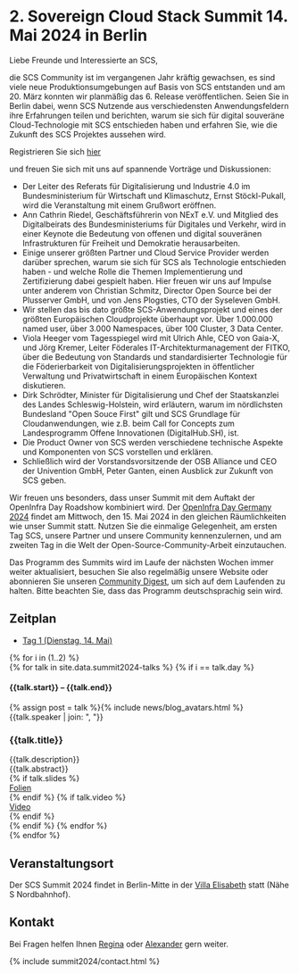 # 2. Sovereign Cloud Stack Summit 14. Mai 2024 in Berlin


Liebe Freunde und Interessierte an SCS,

die SCS Community ist im vergangenen Jahr kräftig gewachsen, es sind viele neue Produktionsumgebungen auf Basis von SCS entstanden und am 20. März konnten wir planmäßig das 6. Release veröffentlichen.
Seien Sie in Berlin dabei, wenn SCS Nutzende aus verschiedensten Anwendungsfeldern ihre Erfahrungen teilen und berichten, warum sie sich für digital souveräne Cloud-Technologie mit SCS entschieden haben und erfahren Sie, wie die Zukunft des SCS Projektes aussehen wird.

Registrieren Sie sich [hier](https://events.scs.community/scs-summit-2024/)

und freuen Sie sich mit uns auf spannende Vorträge und Diskussionen:

* Der Leiter des Referats für Digitalisierung und Industrie 4.0 im Bundesministerium für Wirtschaft und Klimaschutz, Ernst Stöckl-Pukall, wird die Veranstaltung mit einem Grußwort eröffnen.
* Ann Cathrin Riedel, Geschäftsführerin von NExT e.V. und Mitglied des Digitalbeirats des Bundesministeriums für Digitales und Verkehr, wird in einer Keynote die Bedeutung von offenen und digital souveränen Infrastrukturen für Freiheit und Demokratie herausarbeiten.
* Einige unserer größten Partner und Cloud Service Provider werden darüber sprechen, warum sie sich für SCS als Technologie entschieden haben - und welche Rolle die Themen Implementierung und Zertifizierung dabei gespielt haben. Hier freuen wir uns auf Impulse unter anderem von Christian Schmitz, Director Open Source bei der Plusserver GmbH, und von Jens Plogsties, CTO der Syseleven GmbH.
* Wir stellen das bis dato größte SCS-Anwendungsprojekt und eines der größten Europäischen Cloudprojekte überhaupt vor. Über 1.000.000 named user, über 3.000 Namespaces, über 100 Cluster, 3 Data Center.
* Viola Heeger vom Tagesspiegel wird mit Ulrich Ahle, CEO von Gaia-X, und Jörg Kremer, Leiter Föderales IT-Architekturmanagement der FITKO, über die Bedeutung von Standards und standardisierter Technologie für die Föderierbarkeit von Digitalisierungsprojekten in öffentlicher Verwaltung und Privatwirtschaft in einem Europäischen Kontext diskutieren.
* Dirk Schrödter, Minister für Digitalisierung und Chef der Staatskanzlei des Landes Schleswig-Holstein, wird erläutern, warum im nördlichsten Bundesland "Open Souce First" gilt und SCS Grundlage für Cloudanwendungen, wie z.B. beim Call for Concepts zum Landesprogramm Offene Innovationen (DigitalHub.SH), ist.
* Die Product Owner von SCS werden verschiedene technische Aspekte und Komponenten von SCS vorstellen und erklären.
* Schließlich wird der Vorstandsvorsitzende der OSB Alliance und CEO der Univention GmbH, Peter Ganten, einen Ausblick zur Zukunft von SCS geben.


Wir freuen uns besonders, dass unser Summit mit dem Auftakt der OpenInfra Day Roadshow kombiniert wird. Der [OpenInfra Day Germany 2024](https://oideurope2024.openinfra.dev/#registration=1) findet am Mittwoch, den 15. Mai 2024 in den gleichen Räumlichkeiten wie unser Summit statt. Nutzen Sie die einmalige Gelegenheit, am ersten Tag SCS, unsere Partner und unsere Community kennenzulernen, und am zweiten Tag in die Welt der Open-Source-Community-Arbeit einzutauchen.

Das Programm des Summits wird im Laufe der nächsten Wochen immer weiter aktualisiert, besuchen Sie also regelmäßig unsere Website oder abonnieren Sie unseren [Community Digest](https://scs.sovereignit.de/mailman3/postorius/lists/announce.lists.scs.community/), um sich auf dem Laufenden zu halten.
Bitte beachten Sie, dass das Programm deutschsprachig sein wird.

## Zeitplan

<div class="container my-4">
    <!-- Nav tabs -->
    <ul class="schedule-nav nav nav-pills nav-justified" id="schedule-tab" role="tablist">
        <li class="nav-item me-2">
            <a class="nav-link active" id="tab-day-1" data-bs-toggle="tab" href="#day-1" role="tab"
                aria-controls="day-1" aria-selected="true">
                <span class="heading">Tag 1</span>
                <span class="meta d-none d-lg-block">(Dienstag, 14. Mai)</span>
            </a>
        </li>
    </ul>
    <!-- Tab panes -->
    <div class="schedule-tab-content tab-content mt-5">
        {% for i in (1..2) %}
        <div class="tab-pane fade {% if i == 1 %}show active{% endif %}" id="day-{{i}}" role="tabpanel"
            aria-labelledby="day-{{i}}">
            {% for talk in site.data.summit2024-talks %}
            {% if i == talk.day %}
            <div class="item item-talk">
                <div class="meta">
                    <h4 class="time">{{talk.start}} – {{talk.end}}</h4>
                    <div class="profile mt-3">
                        <div class="d-flex justify-content-center">{% assign post = talk %}{% include news/blog_avatars.html %}</div>
                        <div class="name mt-2">
                        {{talk.speaker | join: ", "}}
                        </div>
                    </div>
                    <!--//profile-->
                </div>
                <!--//meta-->
                <div class="content">
                    <h3 class="title mb-2">{{talk.title}}<a data-tab-destination="day-{{i}}"
                            href="#session-{{ forloop.index }}" class="link-unstyled"><i
                                class="fa fa-link ms-2 text-muted" aria-hidden="true" style="font-size: .7em;"></i></a>
                    </h3>
                    <div class="desc pb-2">{{talk.description}}</div>
                    <div class="desc pb-2">{{talk.abstract}}</div>
                    {% if talk.slides %}
			<div class="desc pb-2"><a href="{{talk.slides}}">Folien</a></div>
		    {% endif %}
                    {% if talk.video %}
			<div class="desc pb-2"><a href="{{talk.video}}">Video</a></div>
		    {% endif %}
                </div>
                <!--//content-->
            </div>
            {% endif %}
            {% endfor %}
        </div>
        {% endfor %}
    </div>
</div>


## Veranstaltungsort

Der SCS Summit 2024 findet in Berlin-Mitte in der [Villa Elisabeth](https://www.elisabeth.berlin/de/kulturorte/villa-elisabeth) statt (Nähe S Nordbahnhof).

## Kontakt

Bei Fragen helfen Ihnen [Regina](https://scs.community/metz) oder [Alexander](https://scs.community/diab) gern weiter.

{% include summit2024/contact.html %}

